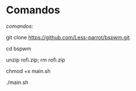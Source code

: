 # Comandos

*comandos:*

git clone https://github.com/Less-parrot/bspwm.git

cd bspwm

unzip rofi.zip; rm rofi.zip

chmod +x main.sh 

./main.sh
